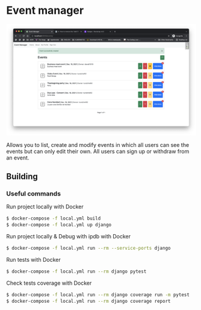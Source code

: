 # Event manager

![Event manager](screenshot.png?raw=true "Event manager")

Allows you to list, create and modify events in which all users can see the events but can only edit their own.
All users can sign up or withdraw from an event.

## Building

### Useful commands

Run project locally with Docker
```sh
$ docker-compose -f local.yml build
$ docker-compose -f local.yml up django
```

Run project locally & Debug with ipdb with Docker
```sh
$ docker-compose -f local.yml run --rm --service-ports django
```

Run tests with Docker
```sh
$ docker-compose -f local.yml run --rm django pytest
```

Check tests coverage with Docker
```sh
$ docker-compose -f local.yml run --rm django coverage run -m pytest
$ docker-compose -f local.yml run --rm django coverage report
```
